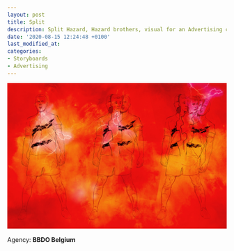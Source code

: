 ```yaml
---
layout: post
title: Split
description: Split Hazard, Hazard brothers, visual for an Advertising campaign
date: '2020-08-15 12:24:48 +0100'
last_modified_at:
categories:
- Storyboards
- Advertising
---
```

![Split Hazard, Hazard brothers, visual for an Advertising campaign](/images/Split-Hazards-visual-kleur.jpg)

Agency: **BBDO Belgium**
